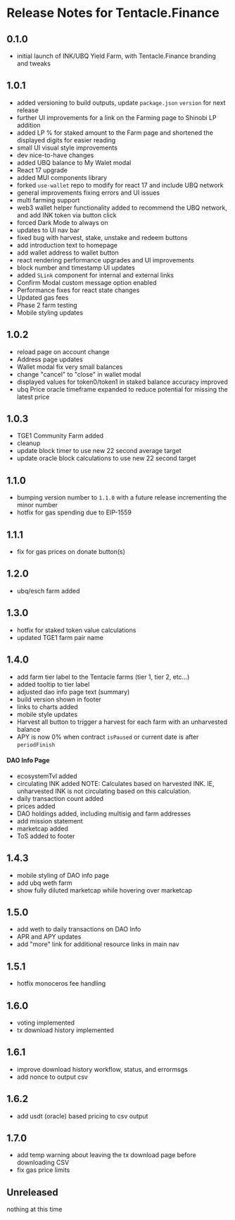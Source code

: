 # Release Notes for Tentacle.Finance

## 0.1.0
- initial launch of INK/UBQ Yield Farm, with Tentacle.Finance branding and tweaks

## 1.0.1
- added versioning to build outputs, update `package.json` `version` for next release
- further UI improvements for a link on the Farming page to Shinobi LP addition
- added LP % for staked amount to the Farm page and shortened the displayed digits for easier reading
- small UI visual style improvements
- dev nice-to-have changes
- added UBQ balance to My Walet modal
- React 17 upgrade
- added MUI components library
- forked `use-wallet` repo to modify for react 17 and include UBQ network
- general improvements fixing errors and UI issues
- multi farming support
- web3 wallet helper functionality added to recommend the UBQ network, and add INK token via button click
- forced Dark Mode to always on
- updates to UI nav bar
- fixed bug with harvest, stake, unstake and redeem buttons
- add introduction text to homepage
- add wallet address to wallet button
- react rendering performance upgrades and UI improvements
- block number and timestamp UI updates
- added `SLink` component for internal and external links
- Confirm Modal custom message option enabled
- Performance fixes for react state changes
- Updated gas fees
- Phase 2 farm testing
- Mobile styling updates

## 1.0.2
- reload page on account change
- Address page updates
- Wallet modal fix very small balances
- change "cancel" to "close" in wallet modal
- displayed values for token0/token1 in staked balance accuracy improved
- ubq Price oracle timeframe expanded to reduce potential for missing the latest price

## 1.0.3
- TGE1 Community Farm added
- cleanup
- update block timer to use new 22 second average target
- update oracle block calculations to use new 22 second target

## 1.1.0
- bumping version number to `1.1.0` with a future release incrementing the minor number
- hotfix for gas spending due to EIP-1559

## 1.1.1
- fix for gas prices on donate button(s)

## 1.2.0
- ubq/esch farm added

## 1.3.0
- hotfix for staked token value calculations
- updated TGE1 farm pair name

## 1.4.0
- add farm tier label to the Tentacle farms (tier 1, tier 2, etc...)
- added tooltip to tier label
- adjusted dao info page text (summary)
- build version shown in footer
- links to charts added
- mobile style updates
- Harvest all button to trigger a harvest for each farm with an unharvested balance
- APY is now 0% when contract `isPaused` or current date is after `periodFinish`

#### DAO Info Page
- ecosystemTvl added
- circulating INK added NOTE: Calculates based on harvested INK. IE, unharvested INK is not circulating based on this calculation.
- daily transaction count added
- prices added
- DAO holdings added, including multisig and farm addresses
- add mission statement
- marketcap added
- ToS added to footer

## 1.4.3
- mobile styling of DAO info page
- add ubq weth farm
- show fully diluted marketcap while hovering over marketcap

## 1.5.0
- add weth to daily transactions on DAO Info
- APR and APY updates
- add "more" link for additional resource links in main nav

## 1.5.1
- hotfix monoceros fee handling

## 1.6.0
- voting implemented
- tx download history implemented

## 1.6.1
- improve download history workflow, status, and errormsgs
- add nonce to output csv

## 1.6.2
- add usdt (oracle) based pricing to csv output

## 1.7.0
- add temp warning about leaving the tx download page before downloading CSV
- fix gas price limits

## Unreleased
nothing at this time
